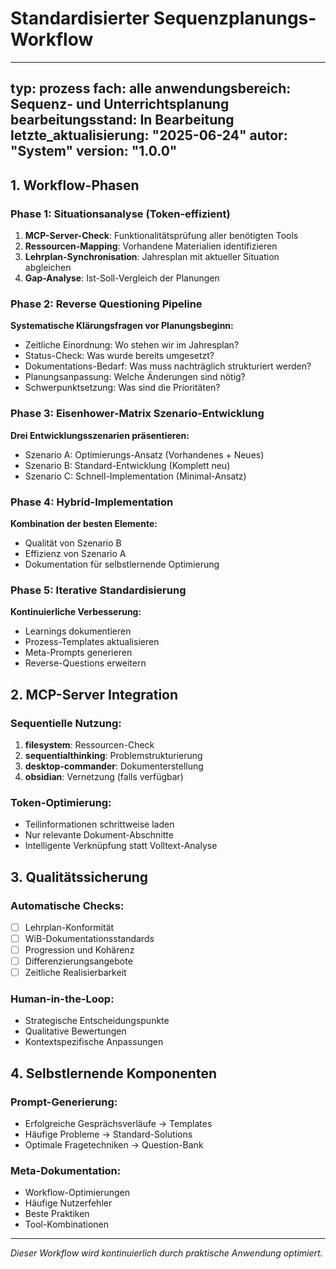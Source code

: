 # Standardisierter Sequenzplanungs-Workflow

---
typ: prozess
fach: alle
anwendungsbereich: Sequenz- und Unterrichtsplanung
bearbeitungsstand: In Bearbeitung
letzte_aktualisierung: "2025-06-24"
autor: "System"
version: "1.0.0"
---

## 1. Workflow-Phasen

### Phase 1: Situationsanalyse (Token-effizient)
1. **MCP-Server-Check**: Funktionalitätsprüfung aller benötigten Tools
2. **Ressourcen-Mapping**: Vorhandene Materialien identifizieren
3. **Lehrplan-Synchronisation**: Jahresplan mit aktueller Situation abgleichen
4. **Gap-Analyse**: Ist-Soll-Vergleich der Planungen

### Phase 2: Reverse Questioning Pipeline
**Systematische Klärungsfragen vor Planungsbeginn:**
- Zeitliche Einordnung: Wo stehen wir im Jahresplan?
- Status-Check: Was wurde bereits umgesetzt?
- Dokumentations-Bedarf: Was muss nachträglich strukturiert werden?
- Planungsanpassung: Welche Änderungen sind nötig?
- Schwerpunktsetzung: Was sind die Prioritäten?

### Phase 3: Eisenhower-Matrix Szenario-Entwicklung
**Drei Entwicklungsszenarien präsentieren:**
- Szenario A: Optimierungs-Ansatz (Vorhandenes + Neues)
- Szenario B: Standard-Entwicklung (Komplett neu)
- Szenario C: Schnell-Implementation (Minimal-Ansatz)

### Phase 4: Hybrid-Implementation
**Kombination der besten Elemente:**
- Qualität von Szenario B
- Effizienz von Szenario A
- Dokumentation für selbstlernende Optimierung

### Phase 5: Iterative Standardisierung
**Kontinuierliche Verbesserung:**
- Learnings dokumentieren
- Prozess-Templates aktualisieren
- Meta-Prompts generieren
- Reverse-Questions erweitern

## 2. MCP-Server Integration

### Sequentielle Nutzung:
1. **filesystem**: Ressourcen-Check
2. **sequentialthinking**: Problemstrukturierung  
3. **desktop-commander**: Dokumenterstellung
4. **obsidian**: Vernetzung (falls verfügbar)

### Token-Optimierung:
- Teilinformationen schrittweise laden
- Nur relevante Dokument-Abschnitte
- Intelligente Verknüpfung statt Volltext-Analyse

## 3. Qualitätssicherung

### Automatische Checks:
- [ ] Lehrplan-Konformität
- [ ] WiB-Dokumentationsstandards
- [ ] Progression und Kohärenz
- [ ] Differenzierungsangebote
- [ ] Zeitliche Realisierbarkeit

### Human-in-the-Loop:
- Strategische Entscheidungspunkte
- Qualitative Bewertungen
- Kontextspezifische Anpassungen

## 4. Selbstlernende Komponenten

### Prompt-Generierung:
- Erfolgreiche Gesprächsverläufe -> Templates
- Häufige Probleme -> Standard-Solutions
- Optimale Fragetechniken -> Question-Bank

### Meta-Dokumentation:
- Workflow-Optimierungen
- Häufige Nutzerfehler
- Beste Praktiken
- Tool-Kombinationen

---

*Dieser Workflow wird kontinuierlich durch praktische Anwendung optimiert.*